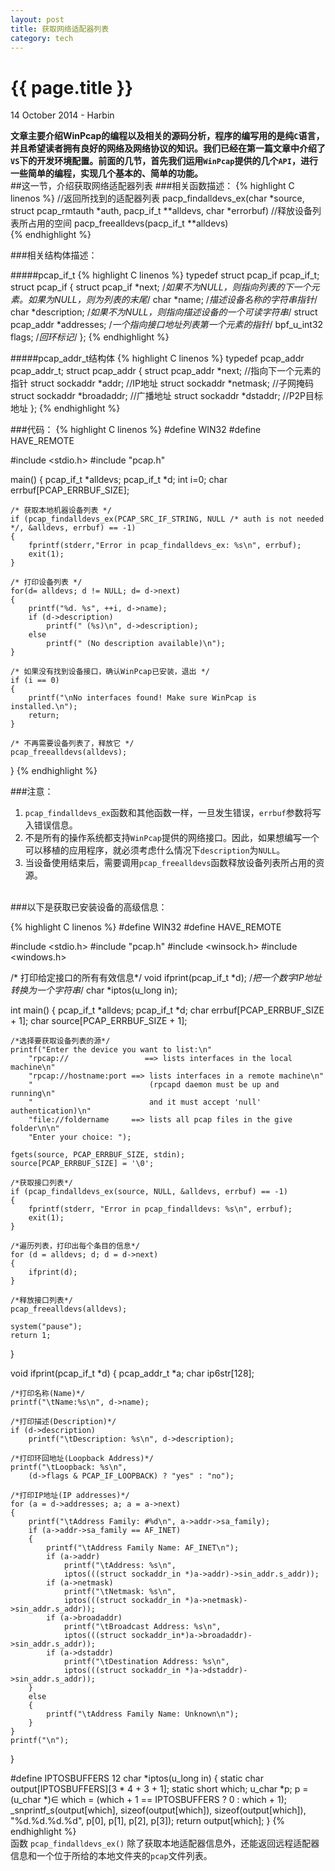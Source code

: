 ```yaml
---
layout: post
title: 获取网络适配器列表
category: tech
---
```


{{ page.title }}
================
<p class="meta">14 October 2014 - Harbin</p>

**文章主要介绍WinPcap的编程以及相关的源码分析，程序的编写用的是纯`C`语言，并且希望读者拥有良好的网络及网络协议的知识。我们已经在第一篇文章中介绍了`VS`下的开发环境配置。前面的几节，首先我们运用`WinPcap`提供的几个`API`，进行一些简单的编程，实现几个基本的、简单的功能。**
<br />
##这一节，介绍获取网络适配器列表
###相关函数描述：
{% highlight C linenos %}
//返回所找到的适配器列表
pacp_findalldevs_ex(char *source,  struct pcap_rmtauth *auth,  pacp_if_t **alldevs,  char *errorbuf) 
//释放设备列表所占用的空间
pacp_freealldevs(pacp_if_t **alldevs)  
{% endhighlight %}

###相关结构体描述：

#####pcap_if_t
{% highlight C linenos %}
typedef struct pcap_if pcap_if_t;
struct pcap_if {
	struct pcap_if *next;
	/*如果不为NULL，则指向列表的下一个元素。如果为NULL，则为列表的末尾*/
	char *name;
	/*描述设备名称的字符串指针*/
	char *description;
	/*如果不为NULL，则指向描述设备的一个可读字符串*/
	struct pcap_addr *addresses;
	/*一个指向接口地址列表第一个元素的指针*/
	bpf_u_int32 flags;
	/*回环标记*/
};
{% endhighlight %}

#####pcap_addr_t结构体
{% highlight C linenos %}
typedef pcap_addr pcap_addr_t;
struct pcap_addr {
	struct pcap_addr *next; 	//指向下一个元素的指针
	struct sockaddr *addr; 		//IP地址
	struct sockaddr *netmask; 	//子网掩码
	struct sockaddr *broadaddr; //广播地址
	struct sockaddr *dstaddr; 	//P2P目标地址
};
{% endhighlight %}

###代码：
{% highlight C linenos %}
#define WIN32
#define HAVE_REMOTE

#include <stdio.h>
#include "pcap.h"

main()
{
    pcap_if_t *alldevs;
    pcap_if_t *d;
    int i=0;
    char errbuf[PCAP_ERRBUF_SIZE];
    
    /* 获取本地机器设备列表 */
    if (pcap_findalldevs_ex(PCAP_SRC_IF_STRING, NULL /* auth is not needed */, &alldevs, errbuf) == -1)
    {
        fprintf(stderr,"Error in pcap_findalldevs_ex: %s\n", errbuf);
        exit(1);
    }
	
    /* 打印设备列表 */
    for(d= alldevs; d != NULL; d= d->next)
    {
        printf("%d. %s", ++i, d->name);
        if (d->description)
            printf(" (%s)\n", d->description);
        else
            printf(" (No description available)\n");
    }
    
    /* 如果没有找到设备接口，确认WinPcap已安装，退出 */
    if (i == 0)
    {
        printf("\nNo interfaces found! Make sure WinPcap is installed.\n");
        return;
    }

    /* 不再需要设备列表了，释放它 */
    pcap_freealldevs(alldevs);
}
{% endhighlight %}

###注意：

1.	`pcap_findalldevs_ex`函数和其他函数一样，一旦发生错误，`errbuf`参数将写入错误信息。
2.	不是所有的操作系统都支持`WinPcap`提供的网络接口。因此，如果想编写一个可以移植的应用程序，就必须考虑什么情况下`description`为`NULL`。
3.	当设备使用结束后，需要调用`pcap_freealldevs`函数释放设备列表所占用的资源。
<br />
###以下是获取已安装设备的高级信息：

{% highlight C linenos %}
#define WIN32
#define HAVE_REMOTE

#include <stdio.h>
#include "pcap.h"
#include <winsock.h>
#include <windows.h>

/* 打印给定接口的所有有效信息*/
void ifprint(pcap_if_t *d);
/*把一个数字IP地址转换为一个字符串*/
char *iptos(u_long in);

int main()
{
	pcap_if_t *alldevs;
	pcap_if_t *d;
	char errbuf[PCAP_ERRBUF_SIZE + 1];
	char source[PCAP_ERRBUF_SIZE + 1];

	/*选择要获取设备列表的源*/
	printf("Enter the device you want to list:\n"
		"rpcap://                 ==> lists interfaces in the local machine\n"
		"rpcap://hostname:port ==> lists interfaces in a remote machine\n"
		"                          (rpcapd daemon must be up and running\n"
		"                          and it must accept 'null' authentication)\n"
		"file://foldername     ==> lists all pcap files in the give folder\n\n"
		"Enter your choice: ");

	fgets(source, PCAP_ERRBUF_SIZE, stdin);
	source[PCAP_ERRBUF_SIZE] = '\0';

	/*获取接口列表*/
	if (pcap_findalldevs_ex(source, NULL, &alldevs, errbuf) == -1)
	{
		fprintf(stderr, "Error in pcap_findalldevs: %s\n", errbuf);
		exit(1);
	}

	/*遍历列表，打印出每个条目的信息*/
	for (d = alldevs; d; d = d->next)
	{
		ifprint(d);
	}

	/*释放接口列表*/
	pcap_freealldevs(alldevs);

	system("pause");
	return 1;
}

void ifprint(pcap_if_t *d)
{
	pcap_addr_t *a;
	char ip6str[128];

	/*打印名称(Name)*/
	printf("\tName:%s\n", d->name);

	/*打印描述(Description)*/
	if (d->description)
		printf("\tDescription: %s\n", d->description);

	/*打印环回地址(Loopback Address)*/
	printf("\tLoopback: %s\n",
		(d->flags & PCAP_IF_LOOPBACK) ? "yes" : "no");

	/*打印IP地址(IP addresses)*/
	for (a = d->addresses; a; a = a->next)
	{
		printf("\tAddress Family: #%d\n", a->addr->sa_family);
		if (a->addr->sa_family == AF_INET)
		{
			printf("\tAddress Family Name: AF_INET\n");
			if (a->addr)
				printf("\tAddress: %s\n",
				iptos(((struct sockaddr_in *)a->addr)->sin_addr.s_addr));
			if (a->netmask)
				printf("\tNetmask: %s\n",
				iptos(((struct sockaddr_in *)a->netmask)->sin_addr.s_addr));
			if (a->broadaddr)
				printf("\tBroadcast Address: %s\n",
				iptos(((struct sockaddr_in*)a->broadaddr)->sin_addr.s_addr));
			if (a->dstaddr)
				printf("\tDestination Address: %s\n",
				iptos(((struct sockaddr_in *)a->dstaddr)->sin_addr.s_addr));
		}
		else
		{
			printf("\tAddress Family Name: Unknown\n");
		}
	}
	printf("\n");
}

#define IPTOSBUFFERS	12
char *iptos(u_long in)
{
	static char output[IPTOSBUFFERS][3 * 4 + 3 + 1];
	static short which;
	u_char *p;
	p = (u_char *)&in;
	which = (which + 1 == IPTOSBUFFERS ? 0 : which + 1);
	_snprintf_s(output[which], sizeof(output[which]),
		sizeof(output[which]), "%d.%d.%d.%d",
		p[0], p[1], p[2], p[3]);
	return output[which];
}
{% endhighlight %}
<br />
函数 `pcap_findalldevs_ex()` 除了获取本地适配器信息外，还能返回远程适配器信息和一个位于所给的本地文件夹的`pcap`文件列表。




